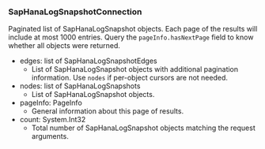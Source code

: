### SapHanaLogSnapshotConnection
Paginated list of SapHanaLogSnapshot objects. Each page of the results will include at most 1000 entries. Query the `pageInfo.hasNextPage` field to know whether all objects were returned.

- edges: list of SapHanaLogSnapshotEdges
  - List of SapHanaLogSnapshot objects with additional pagination information. Use `nodes` if per-object cursors are not needed.
- nodes: list of SapHanaLogSnapshots
  - List of SapHanaLogSnapshot objects.
- pageInfo: PageInfo
  - General information about this page of results.
- count: System.Int32
  - Total number of SapHanaLogSnapshot objects matching the request arguments.
